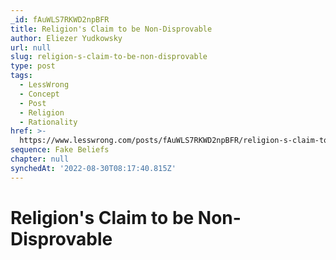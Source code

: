```yaml
---
_id: fAuWLS7RKWD2npBFR
title: Religion's Claim to be Non-Disprovable
author: Eliezer Yudkowsky
url: null
slug: religion-s-claim-to-be-non-disprovable
type: post
tags:
  - LessWrong
  - Concept
  - Post
  - Religion
  - Rationality
href: >-
  https://www.lesswrong.com/posts/fAuWLS7RKWD2npBFR/religion-s-claim-to-be-non-disprovable
sequence: Fake Beliefs
chapter: null
synchedAt: '2022-08-30T08:17:40.815Z'
---
```

# Religion's Claim to be Non-Disprovable


